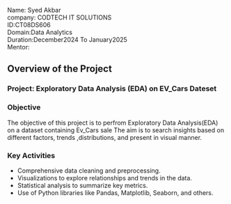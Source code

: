Name: Syed Akbar <br>
company: CODTECH IT SOLUTIONS <br>
ID:CT08DS606 <br>
Domain:Data Analytics <br>
Duration:December2024 To January2025 <br>
Mentor:

## Overview of the Project 
### Project: Exploratory Data Analysis (EDA) on EV_Cars Dateset
### Objective 
The objective of this project is to perfrom Exploratory Data Analysis(EDA) on a dataset containing Ev_Cars sale 
The aim is to search insights based on different factors, trends ,distributions, and present in visual manner. <br>

### Key Activities
* Comprehensive data cleaning and preprocessing.
* Visualizations to explore relationships and trends in the data.
* Statistical analysis to summarize key metrics.
* Use of Python libraries like Pandas, Matplotlib, Seaborn, and others.

